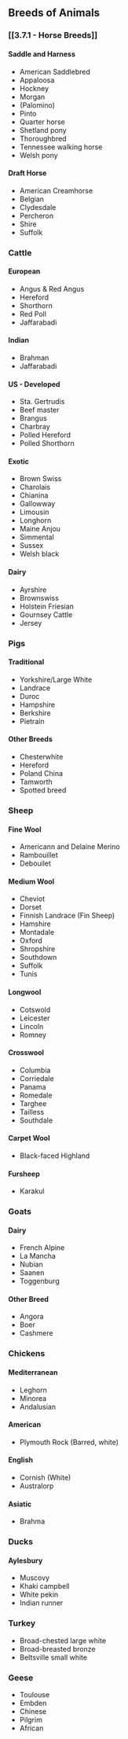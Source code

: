 ## Breeds of Animals
### [[3.7.1 - Horse Breeds]]
#### Saddle and Harness
- American Saddlebred
- Appaloosa
- Hockney
- Morgan
- (Palomino)
- Pinto
- Quarter horse
- Shetland pony
- Thoroughbred
- Tennessee walking horse
- Welsh pony

#### Draft Horse
* American Creamhorse
* Belgian
* Clydesdale
* Percheron 
* Shire
* Suffolk

### Cattle
#### European
- Angus & Red Angus
- Hereford
- Shorthorn
- Red Poll
- Jaffarabadi

#### Indian
- Brahman
- Jaffarabadi

#### US - Developed
- Sta. Gertrudis
- Beef master
- Brangus
- Charbray
- Polled Hereford
- Polled Shorthorn

#### Exotic
- Brown Swiss
- Charolais
- Chianina
- Gallowway
- Limousin
- Longhorn
- Maine Anjou
- Simmental
- Sussex
- Welsh black

#### Dairy
- Ayrshire
- Brownswiss
- Holstein Friesian
- Gournsey Cattle
- Jersey



### Pigs
#### Traditional
* Yorkshire/Large White
* Landrace
* Duroc
* Hampshire
* Berkshire
* Pietrain

#### Other Breeds
- Chesterwhite
- Hereford
- Poland China
- Tamworth
- Spotted breed



### Sheep
#### Fine Wool
- Americann and Delaine Merino
- Rambouillet
- Debouilet

####  Medium Wool
- Cheviot 
- Dorset
- Finnish Landrace  (Fin Sheep)
- Hamshire
- Montadale
- Oxford
- Shropshire
- Southdown
- Suffolk
- Tunis

#### Longwool
- Cotswold
- Leicester
- Lincoln
- Romney

#### Crosswool
- Columbia
- Corriedale
- Panama
- Romedale
- Targhee
- Tailless
- Southdale

#### Carpet Wool
- Black-faced Highland

#### Fursheep
- Karakul




### Goats
#### Dairy
- French Alpine
- La Mancha
- Nubian
- Saanen
- Toggenburg

#### Other Breed
- Angora
- Boer
- Cashmere

### Chickens
#### Mediterranean
- Leghorn
- Minorea
- Andalusian

#### American
- Plymouth Rock (Barred, white)

#### English
- Cornish (White)
- Australorp

#### Asiatic
- Brahma


### Ducks
#### Aylesbury
- Muscovy
- Khaki campbell
- White pekin
- Indian runner

### Turkey
- Broad-chested large white
- Broad-breasted bronze
- Beltsville small white

### Geese
- Toulouse
- Embden
- Chinese
- Pilgrim
- African

